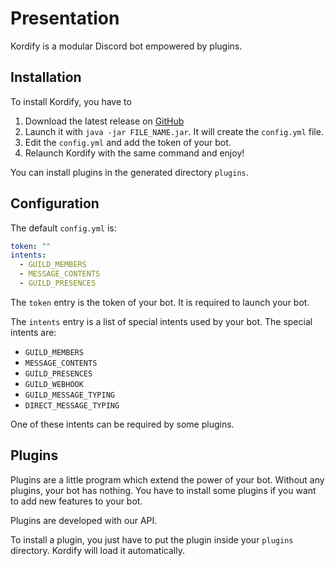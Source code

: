 # Presentation

Kordify is a modular Discord bot empowered by plugins.

## Installation

To install Kordify, you have to 
1. Download the latest release on [GitHub](https://github.com/Kordify/Kordify/releases/latest)
2. Launch it with `java -jar FILE_NAME.jar`. It will create the `config.yml` file.
3. Edit the `config.yml` and add the token of your bot.
4. Relaunch Kordify with the same command and enjoy!

You can install plugins in the generated directory `plugins`.

## Configuration

The default `config.yml` is:

```yaml
token: ""
intents:
  - GUILD_MEMBERS
  - MESSAGE_CONTENTS
  - GUILD_PRESENCES
```

The `token` entry is the token of your bot. It is required to launch your bot.

The `intents` entry is a list of special intents used by your bot. The special intents are:
- `GUILD_MEMBERS`
- `MESSAGE_CONTENTS`
- `GUILD_PRESENCES`
- `GUILD_WEBHOOK`
- `GUILD_MESSAGE_TYPING`
- `DIRECT_MESSAGE_TYPING`

One of these intents can be required by some plugins.

## Plugins

Plugins are a little program which extend the power of your bot. Without any plugins, your bot has nothing. You have to 
install some plugins if you want to add new features to your bot.

Plugins are developed with our API.

To install a plugin, you just have to put the plugin inside your `plugins` directory. Kordify will load it automatically.

